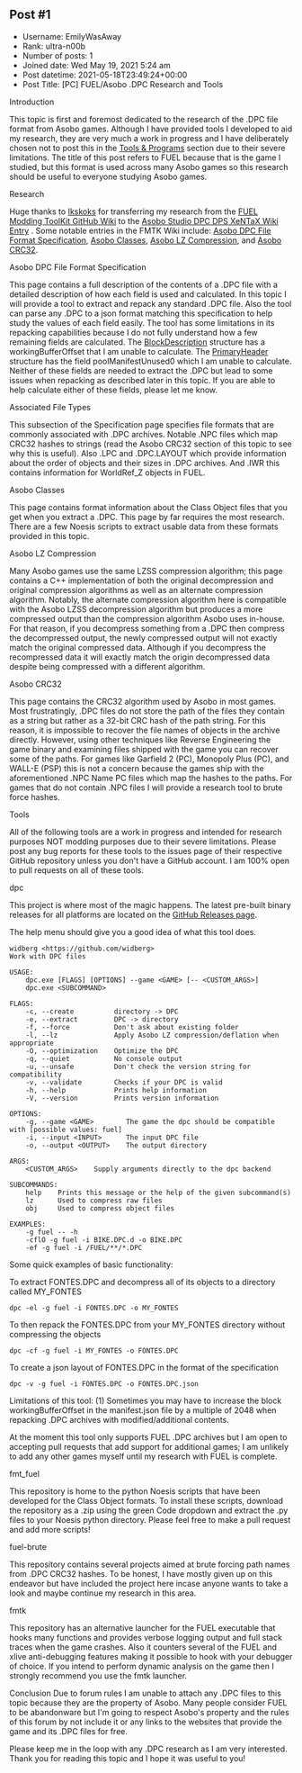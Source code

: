 ## Post #1
- Username: EmilyWasAway
- Rank: ultra-n00b
- Number of posts: 1
- Joined date: Wed May 19, 2021 5:24 am
- Post datetime: 2021-05-18T23:49:24+00:00
- Post Title: [PC] FUEL/Asobo .DPC Research and Tools

Introduction

This topic is first and foremost dedicated to the research of the .DPC file format from Asobo games. Although I have provided tools I developed to aid my research, they are very much a work in progress and I have deliberately chosen not to post this in the [Tools & Programs](https://forum.xentax.com/viewforum.php?f=31%20section) section due to their severe limitations. The title of this post refers to FUEL because that is the game I studied, but this format is used across many Asobo games so this research should be useful to everyone studying Asobo games.  

Research

Huge thanks to [Ikskoks](https://forum.xentax.com/memberlist.php?mode=viewprofile&u=43476) for transferring my research from the [FUEL Modding ToolKit GitHub Wiki](https://github.com/widberg/fmtk/wiki) to the [Asobo Studio DPC DPS XeNTaX Wiki Entry](https://wiki.xentax.com/index.php/Asobo_Studio_DPC_DPS) . Some notable entries in the FMTK Wiki include: [Asobo DPC File Format Specification](https://github.com/widberg/fmtk/wiki/Asobo-DPC-File-Format-Specification), [Asobo Classes](https://github.com/widberg/fmtk/wiki/Asobo-Classes), [Asobo LZ Compression](https://github.com/widberg/fmtk/wiki/Asobo-LZ-Compression), and [Asobo CRC32](https://github.com/widberg/fmtk/wiki/Asobo-CRC32).

Asobo DPC File Format Specification

This page contains a full description of the contents of a .DPC file with a detailed description of how each field is used and calculated. In this topic I will provide a tool to extract and repack any standard .DPC file. Also the tool can parse any .DPC to a json format matching this specification to help study the values of each field easily. The tool has some limitations in its repacking capabilities because I do not fully understand how a few remaining fields are calculated. The [BlockDescription](https://github.com/widberg/fmtk/wiki/Asobo-DPC-File-Format-Specification#block-description) structure has a workingBufferOffset that I am unable to calculate. The [PrimaryHeader](https://github.com/widberg/fmtk/wiki/Asobo-DPC-File-Format-Specification#primary-header) structure has the field poolManifestUnused0 which I am unable to calculate. Neither of these fields are needed to extract the .DPC but lead to some issues when repacking as described later in this topic. If you are able to help calculate either of these fields, please let me know.

Associated File Types

This subsection of the Specification page specifies file formats that are commonly associated with .DPC archives. Notable .NPC files which map CRC32 hashes to strings (read the Asobo CRC32 section of this topic to see why this is useful). Also .LPC and .DPC.LAYOUT which provide information about the order of objects and their sizes in .DPC archives. And .IWR this contains information for WorldRef_Z objects in FUEL.

Asobo Classes

This page contains format information about the Class Object files that you get when you extract a .DPC. This page by far requires the most research. There are a few Noesis scripts to extract usable data from these formats provided in this topic.

Asobo LZ Compression

Many Asobo games use the same LZSS compression algorithm; this page contains a C++ implementation of both the original decompression and original compression algorithms as well as an alternate compression algorithm. Notably, the alternate compression algorithm here is compatible with the Asobo LZSS decompression algorithm but produces a more compressed output than the compression algorithm Asobo uses in-house. For that reason, if you decompress something from a .DPC then compress the decompressed output, the newly compressed output will not exactly match the original compressed data. Although if you decompress the recompressed data it will exactly match the origin decompressed data despite being compressed with a different algorithm.

Asobo CRC32

This page contains the CRC32 algorithm used by Asobo in most games. Most frustratingly, .DPC files do not store the path of the files they contain as a string but rather as a 32-bit CRC hash of the path string. For this reason, it is impossible to recover the file names of objects in the archive directly. However, using other techniques like Reverse Engineering the game binary and examining files shipped with the game you can recover some of the paths. For games like Garfield 2 (PC), Monopoly Plus (PC), and WALL-E (PSP) this is not a concern because the games ship with the aforementioned .NPC Name PC files which map the hashes to the paths. For games that do not contain .NPC files I will provide a research tool to brute force hashes.

Tools

All of the following tools are a work in progress and intended for research purposes NOT modding purposes due to their severe limitations. Please post any bug reports for these tools to the issues page of their respective GitHub repository unless you don't have a GitHub account. I am 100% open to pull requests on all of these tools.

dpc

This project is where most of the magic happens. The latest pre-built binary releases for all platforms are located on the [GitHub Releases page](https://github.com/widberg/dpc/releases).

The help menu should give you a good idea of what this tool does.

```
widberg <https://github.com/widberg>
Work with DPC files

USAGE:
    dpc.exe [FLAGS] [OPTIONS] --game <GAME> [-- <CUSTOM_ARGS>]
    dpc.exe <SUBCOMMAND>

FLAGS:
    -c, --create          directory -> DPC
    -e, --extract         DPC -> directory
    -f, --force           Don't ask about existing folder
    -l, --lz              Apply Asobo LZ compression/deflation when appropriate
    -O, --optimization    Optimize the DPC
    -q, --quiet           No console output
    -u, --unsafe          Don't check the version string for compatibility
    -v, --validate        Checks if your DPC is valid  
    -h, --help            Prints help information      
    -V, --version         Prints version information   

OPTIONS:
    -g, --game <GAME>        The game the dpc should be compatible with [possible values: fuel]
    -i, --input <INPUT>      The input DPC file        
    -o, --output <OUTPUT>    The output directory      

ARGS:
    <CUSTOM_ARGS>    Supply arguments directly to the dpc backend

SUBCOMMANDS:
    help    Prints this message or the help of the given subcommand(s)
    lz      Used to compress raw files
    obj     Used to compress object files

EXAMPLES:
    -g fuel -- -h
    -cflO -g fuel -i BIKE.DPC.d -o BIKE.DPC
    -ef -g fuel -i /FUEL/**/*.DPC
```


Some quick examples of basic functionality:

To extract FONTES.DPC and decompress all of its objects to a directory called MY_FONTES

```
dpc -el -g fuel -i FONTES.DPC -o MY_FONTES
```


To then repack the FONTES.DPC from your MY_FONTES directory without compressing the objects

```
dpc -cf -g fuel -i MY_FONTES -o FONTES.DPC
```


To create a json layout of FONTES.DPC in the format of the specification

```
dpc -v -g fuel -i FONTES.DPC -o FONTES.DPC.json
```


Limitations of this tool: (1) Sometimes you may have to increase the block workingBufferOffset in the manifest.json file by a multiple of 2048 when repacking .DPC archives with modified/additional contents.

At the moment this tool only supports FUEL .DPC archives but I am open to accepting pull requests that add support for additional games; I am unlikely to add any other games myself until my research with FUEL is complete.

fmt_fuel

This repository is home to the python Noesis scripts that have been developed for the Class Object formats. To install these scripts, download the repository as a .zip using the green Code dropdown and extract the .py files to your Noesis python directory. Please feel free to make a pull request and add more scripts!

fuel-brute

This repository contains several projects aimed at brute forcing path names from .DPC CRC32 hashes. To be honest, I have mostly given up on this endeavor but have included the project here incase anyone wants to take a look and maybe continue my research in this area.

fmtk

This repository has an alternative launcher for the FUEL executable that hooks many functions and provides verbose logging output and full stack traces when the game crashes. Also it counters several of the FUEL and xlive anti-debugging features making it possible to hook with your debugger of choice. If you intend to perform dynamic analysis on the game then I strongly recommend you use the fmtk launcher.

Conclusion
Due to forum rules I am unable to attach any .DPC files to this topic because they are the property of Asobo. Many people consider FUEL to be abandonware but I'm going to respect Asobo's property and the rules of this forum by not include it or any links to the websites that provide the game and its .DPC files for free.

Please keep me in the loop with any .DPC research as I am very interested. Thank you for reading this topic and I hope it was useful to you!

